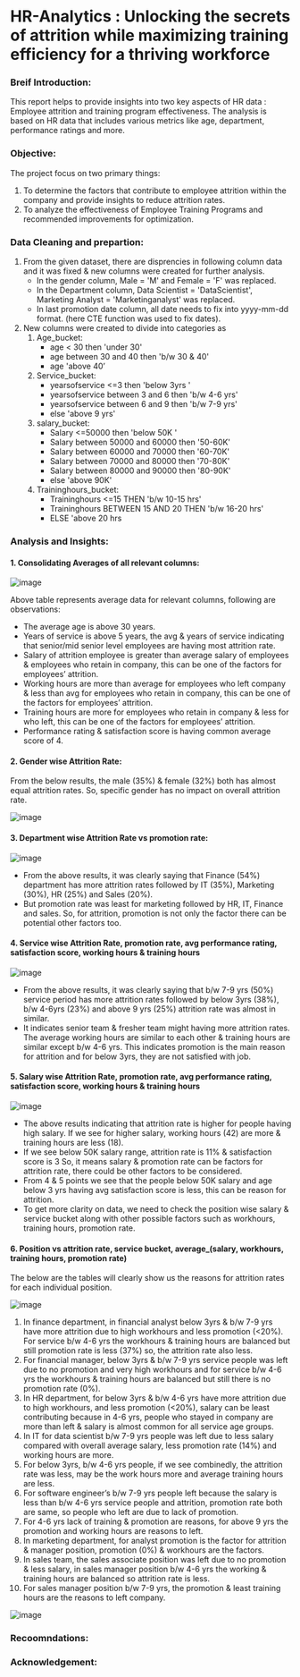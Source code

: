 # HR-Analytics : Unlocking the secrets of attrition while maximizing training efficiency for a thriving workforce

### Breif Introduction: 
This report helps to provide insights into two key aspects of HR data : Employee attrition and training program effectiveness. The analysis is based on HR data that includes various metrics like age, department, performance ratings and more.

### Objective: 
The project focus on two primary things:
1. To determine the factors that contribute to employee attrition within the company and provide insights to reduce attrition rates.
2. To analyze the effectiveness of Employee Training Programs and recommended improvements for optimization.

### Data Cleaning and prepartion:
1. From the given dataset, there are disprencies in following column data and it was fixed & new columns were created for further analysis.
      - In the gender column, Male = 'M' and Female = 'F' was replaced.
      - In the Department column, Data Scientist = 'DataScientist', Marketing Analyst = 'Marketinganalyst' was replaced.
      - In last promotion date column, all date needs to fix into yyyy-mm-dd format. (here CTE function was used to fix dates).
2. New columns were created to divide into categories as
   1. Age_bucket:
      - age < 30 then 'under 30'
      - age between 30 and 40 then 'b/w 30 & 40'
      - age  'above 40’
   2. Service_bucket:
      - yearsofservice <=3 then 'below 3yrs '
      - yearsofservice between 3 and 6 then 'b/w 4-6 yrs'
      - yearsofservice between 6 and 9 then 'b/w 7-9 yrs'
      - else 'above 9 yrs'
   3. salary_bucket:
      - Salary <=50000 then 'below 50K '
      - Salary between 50000 and 60000 then '50-60K'
      - Salary between 60000 and 70000 then '60-70K'
      - Salary between 70000 and 80000 then '70-80K'
      - Salary between 80000 and 90000 then '80-90K'
      - else 'above 90K'
    4. Traininghours_bucket:
       - Traininghours <=15 THEN 'b/w 10-15 hrs'
       - Traininghours BETWEEN 15 AND 20 THEN 'b/w 16-20 hrs'
       - ELSE 'above 20 hrs
             
### Analysis and Insights:
#### 1. Consolidating Averages of all relevant columns:
   
![image](https://github.com/vishnupriya-projects/HR-Analytics/assets/159273003/98642477-859d-41f3-88db-d28904f47837)

Above table represents average data for relevant columns, following are observations: 
- The average age is above 30 years.
- Years of service is above 5 years, the avg & years of service indicating that senior/mid senior level employees are having most attrition rate.
- Salary of attrition employee is greater than average salary of employees & employees who retain in company, this can be one of the factors for employees’ attrition.
- Working hours are more than average for employees who left company & less than avg for employees who retain in company, this can be one of the factors for employees’ attrition.
- Training hours are more for employees who retain in company & less for who left, this can be one of the factors for employees’ attrition.
- Performance rating & satisfaction score is having common average score of 4.
#### 2. Gender wise Attrition Rate:
  
From the below results, the male (35%) & female (32%) both has almost equal attrition rates. So, specific gender has no impact on overall attrition rate.

![image](https://github.com/vishnupriya-projects/HR-Analytics/assets/159273003/be212408-9dc1-40a3-9981-033078520df7)

#### 3. Department wise Attrition Rate vs promotion rate:

![image](https://github.com/vishnupriya-projects/HR-Analytics/assets/159273003/aa69af39-fc2a-4852-a8aa-c4b973bebd96)
- From the above results, it was clearly saying that Finance (54%) department has more attrition rates followed by IT (35%), Marketing (30%), HR (25%) and Sales (20%).
- But promotion rate was least for marketing followed by HR, IT, Finance and sales. So, for attrition, promotion is not only the factor there can be potential other factors too.

#### 4. Service wise Attrition Rate, promotion rate, avg performance rating, satisfaction score, working hours & training hours

![image](https://github.com/vishnupriya-projects/HR-Analytics/assets/159273003/5163ed85-3cf2-40a5-9c62-d38aa61f45c5)

- From the above results, it was clearly saying that b/w 7-9 yrs (50%) service period has more attrition rates followed by below 3yrs (38%), b/w 4-6yrs (23%) and above 9 yrs (25%) attrition rate was almost in similar.
- It indicates senior team & fresher team might having more attrition rates. The average working hours are similar to each other & training hours are similar except b/w 4-6 yrs. This indicates promotion is the main reason for attrition and for below 3yrs, they are not satisfied with job.

#### 5. Salary wise Attrition Rate, promotion rate, avg performance rating, satisfaction score, working hours & training hours

![image](https://github.com/vishnupriya-projects/HR-Analytics/assets/159273003/2123cd25-a558-4e95-93a8-866ff67d039a)

- The above results indicating that attrition rate is higher for people having high salary. If we see for higher salary, working hours (42) are more & training hours are less (18).
- If we see below 50K salary range, attrition rate is 11% & satisfaction score is 3 So, it means salary & promotion rate can be factors for attrition rate, there could be other factors to be considered.
- From 4 & 5 points we see that the people below 50K salary and age below 3 yrs having avg satisfaction score is less, this can be reason for attrition.
- To get more clarity on data, we need to check the position wise salary & service bucket along with other possible factors such as workhours, training hours, promotion rate.

#### 6. Position vs attrition rate, service bucket, average_(salary, workhours, training hours, promotion rate)
The below are the tables will clearly show us the reasons for attrition rates for each individual position.

![image](https://github.com/vishnupriya-projects/HR-Analytics/assets/159273003/e8764ace-42d1-4fdf-921a-ecb878df4e2c)

 1. In finance department, in financial analyst below 3yrs & b/w 7-9 yrs have more attrition due to high workhours and less promotion (<20%). For service b/w 4-6 yrs the workhours & training hours are balanced but still promotion rate is less (37%) so, the attrition rate also less.
 2. For financial manager, below 3yrs & b/w 7-9 yrs service people was left due to no promotion and very high workhours and for service b/w 4-6 yrs the workhours & training hours are balanced but still there is no promotion rate (0%).
 3. In HR department, for below 3yrs & b/w 4-6 yrs have more attrition due to high workhours, and less promotion (<20%), salary can be least contributing because in 4-6 yrs, people who stayed in company are more than left & salary is almost common for all service age groups.
 4. In IT for data scientist b/w 7-9 yrs people was left due to less salary compared with overall average salary, less promotion rate (14%) and working hours are more.
 6. For below 3yrs, b/w 4-6 yrs people, if we see combinedly, the attrition rate was less, may be the work hours more and average training hours are less.
 7. For software engineer’s b/w 7-9 yrs people left because the salary is less than b/w 4-6 yrs service people and attrition, promotion rate both are same, so people who left are due to lack of promotion.
 8. For 4-6 yrs lack of training & promotion are reasons, for above 9 yrs the promotion and working hours are reasons to left.
 9. In marketing department, for analyst promotion is the factor for attrition & manager position, promotion (0%) & workhours are the factors.
 10. In sales team, the sales associate position was left due to no promotion & less salary, in sales manager position b/w 4-6 yrs the working & training hours are balanced so attrition rate is less.
 11. For sales manager position b/w 7-9 yrs, the promotion & least training hours are the reasons to left company.
     
![image](https://github.com/vishnupriya-projects/HR-Analytics/assets/159273003/cc46d44e-b36e-4ef5-a1bd-c93467c589cc)

### Recoomndations:

### Acknowledgement:

